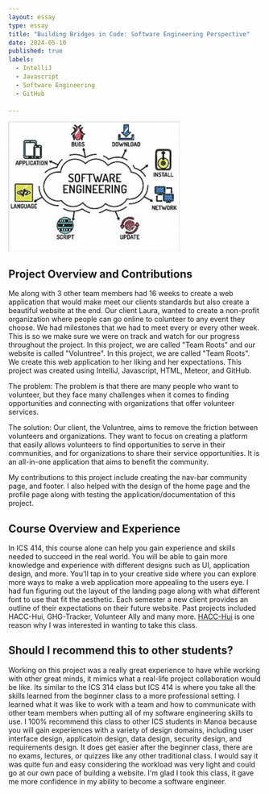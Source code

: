 ```yaml
---
layout: essay
type: essay
title: "Building Bridges in Code: Software Engineering Perspective"
date: 2024-05-10
published: true
labels:
  - IntelliJ
  - Javascript
  - Software Engineering
  - GitHub

---
```


<img width="340px" class="rounded float-start pe-4" src="../img/SFTWE.png" alt="">

## Project Overview and Contributions
Me along with 3 other team members had 16 weeks to create a web application that would make meet our clients standards but also create a beautiful website at the end. Our client Laura, wanted to create a non-profit organization where people can go online to colunteer to any event they choose. We had milestones that we had to meet every or every other week. This is so we make sure we were on track and watch for our progress throughout the project. In this project, we are called "Team Roots" and our website is called "Voluntree". In this project, we are called "Team Roots". We create this web application to her liking and her expectations. This project was created using IntelliJ, Javascript, HTML, Meteor, and GitHub.

The problem: The problem is that there are many people who want to volunteer, but they face many challenges when it comes to finding opportunities and connecting with organizations that offer volunteer services.

The solution: Our client, the Voluntree, aims to remove the friction between volunteers and organizations. They want to focus on creating a platform that easily allows volunteers to find opportunities to serve in their communities, and for organizations to share their service opportunities. It is an all-in-one application that aims to benefit the community.

My contributions to this project include creating the nav-bar community page, and footer. I also helped with the design of the home page and the profile page along with testing the application/documentation of this project. 

## Course Overview and Experience
In ICS 414, this course alone can help you gain experience and skills needed to succeed in the real world. You will be able to gain more knowledge and experience with different designs such as UI, application design, and more. You'll tap in to your creative side where you can explore more ways to make a web application more appealing to the users eye. I had fun figuring out the layout of the landing page along with what different font to use that fit the aesthetic. Each semester a new client provides an outline of their expectations on their future website. Past projects included HACC-Hui, GHG-Tracker, Volunteer Ally and many more. [HACC-Hui](https://hacc-hui.github.io/docs/overview/motivation) is one reason why I was interested in wanting to take this class. 

## Should I recommend this to other students?

Working on this project was a really great experience to have while working with other great minds, it mimics what a real-life project collaboration would be like. Its similar to the ICS 314 class but ICS 414 is where you take all the skills learned from the beginner class to a more professional setting. I learned what it was like to work with a team and how to communicate with other team members when putting all of my software engineering skills to use. I 100% recommend this class to other ICS students in Manoa because you will gain experiences with a variety of design domains, including user interface design, applicatoin design, data design, security design, and requirements design. It does get easier after the beginner class, there are no exams, lectures, or quizzes like any other traditional class. I would say it was quite fun and easy considering the workload was very light and could go at our own pace of building a website. I'm glad I took this class, it gave me more confidence in my ability to become a software engineer. 


